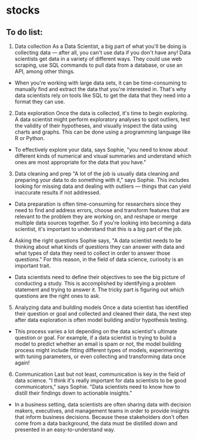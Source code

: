 # stocks

## To do list:

1. Data collection
As a Data Scientist, a big part of what you'll be doing is collecting data — after all, you can't use data if you don't have any! Data scientists get data in a variety of different ways. They could use web scraping, use SQL commands to pull data from a database, or use an API, among other things.

  * When you're working with large data sets, it can be time-consuming to manually find and extract the data that you're interested in. That's why data scientists rely on tools like SQL to get the data that they need into a format they can use.

2. Data exploration
Once the data is collected, it's time to begin exploring. A data scientist might perform exploratory analyses to spot outliers, test the validity of their hypotheses, and visually inspect the data using charts and graphs. This can be done using a programming language like R or Python.

  * To effectively explore your data, says Sophie, "you need to know about different kinds of numerical and visual summaries and understand which ones are most appropriate for the data that you have."

3. Data cleaning and prep
"A lot of the job is usually data cleaning and preparing your data to do something with it," says Sophie. This includes looking for missing data and dealing with outliers — things that can yield inaccurate results if not addressed.

  * Data preparation is often time-consuming for researchers since they need to find and address  errors, choose and transform features that are relevant to the problem they are working on, and reshape or merge multiple data sources together. So if you're looking into becoming a data scientist, it's important to understand that this is a big part of the job.

4. Asking the right questions
Sophie says, "A data scientist needs to be thinking about what kinds of questions they can answer with data and what types of data they need to collect in order to answer those questions." For this reason, in the field of data science, curiosity is an important trait.

  * Data scientists need to define their objectives to see the big picture of conducting a study. This is accomplished by identifying a problem statement and trying to answer it. The tricky part is figuring out which questions are the right ones to ask.

5. Analyzing data and building models
Once a data scientist has identified their question or goal and collected and cleaned their data, the next step after data exploration is often model building and/or hypothesis testing.

  * This process varies a lot depending on the data scientist's ultimate question or goal. For example, if a data scientist is trying to build a model to predict whether an email is spam or not, the model building process might include fitting different types of models, experimenting with tuning parameters, or even collecting and transforming data once again!

6. Communication
Last but not least, communication is key in the field of data science. "I think it's really important for data scientists to be good communicators," says Sophie. "Data scientists need to know how to distill their findings down to actionable insights."

  * In a business setting, data scientists are often sharing data with decision makers, executives, and management teams in order to provide insights that inform business decisions. Because these stakeholders don't often come from a data background, the data must be distilled down and presented in an easy-to-understand way.
